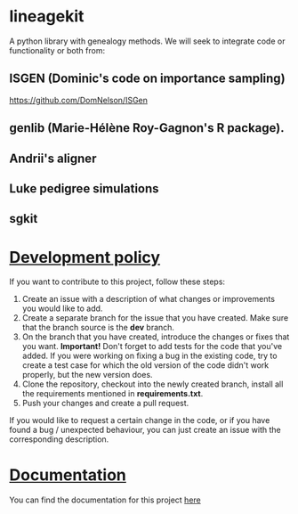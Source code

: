 # lineagekit
A python library with genealogy methods. We will seek to integrate code or functionality or both from:

## ISGEN (Dominic's code on importance sampling)
https://github.com/DomNelson/ISGen

## genlib (Marie-Hélène Roy-Gagnon's R package). 

## Andrii's aligner

## Luke pedigree simulations

## sgkit

# [Development policy](#development-policy)

If you want to contribute to this project, follow these steps:

1. Create an issue with a description of what changes or improvements you would like to add.
2. Create a separate branch for the issue that you have created. Make sure that the branch source is the **dev** branch.
3. On the branch that you have created, introduce the changes or fixes that you want. 
**Important!** Don't forget to add tests for the code that you've added. If you were working on fixing a bug in the
existing code, try to create a test case for which the old version of the code didn't work properly, but the new version does.
4. Clone the repository, checkout into the newly created branch, install all the requirements mentioned in
**requirements.txt**.
5. Push your changes and create a pull request.

If you would like to request a certain change in the code, or if you have found a bug / unexpected behaviour,
you can just create an issue with the corresponding description. 

# [Documentation](#documentaion)
You can find the documentation for this project [here](https://lineagekit.github.io/lineagekit/)
